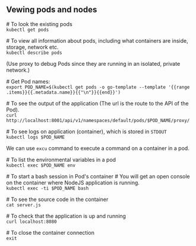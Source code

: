 ## Vewing pods and nodes

\# To look the existing pods  
`kubectl get pods`

\# To view all information about pods, including what containers are inside, storage, network etc.  
`kubectl describe pods`

(Use proxy to debug Pods since they are running in an isolated, private network.)  

\# Get Pod names:  
`export POD_NAME=$(kubectl get pods -o go-template --template '{{range .items}}{{.metadata.name}}{{"\n"}}{{end}}')`

\# To see the output of the application (The url is the route to the API of the Pod).  
`curl http://localhost:8001/api/v1/namespaces/default/pods/$POD_NAME/proxy/`  

 \# To see logs on application (container), which is stored in `STDOUT`  
`kubectl logs $POD_NAME`

We can use `excu` command to execute a command on a container in a pod.

\# To list the environmental variables in a pod  
`kubectl exec $POD_NAME env`

\# To start a bash session in Pod's container
\# You will get an open console on the container where NodeJS application is running.  
`kubectl exec -ti $POD_NAME bash`

\# To see the source code in the container  
`cat server.js`

\# To check that the application is up and running  
`curl localhost:8080`

\# To close the container connection  
`exit`